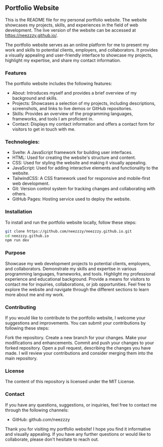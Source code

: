 ## Portfolio Website
This is the README file for my personal portfolio website. The website showcases my projects, skills, and experiences in the field of web development. The live version of the website can be accessed at https://neezzzy.github.io/.

The portfolio website serves as an online platform for me to present my work and skills to potential clients, employers, and collaborators. It provides a visually appealing and user-friendly interface to showcase my projects, highlight my expertise, and share my contact information.

### Features
The portfolio website includes the following features:
- About: Introduces myself and provides a brief overview of my background and skills.
- Projects: Showcases a selection of my projects, including descriptions, screenshots, and links to live demos or GitHub repositories.
- Skills: Provides an overview of the programming languages, frameworks, and tools I am proficient in.
- Contact: Displays my contact information and offers a contact form for visitors to get in touch with me.

### Technologies:
- Svelte: A JavaScript framework for building user interfaces.
- HTML: Used for creating the website's structure and content.
- CSS: Used for styling the website and making it visually appealing.
- JavaScript: Used for adding interactive elements and functionality to the website.
- TailwindCSS: A CSS framework used for responsive and mobile-first web development.
- Git: Version control system for tracking changes and collaborating with others.
- GitHub Pages: Hosting service used to deploy the website.

### Installation
To install and run the portfolio website locally, follow these steps:

```bash
git clone https://github.com/neezzzy/neezzzy.github.io.git
cd neezzzy.github.io
npm run dev
```
### Purpose
Showcase my web development projects to potential clients, employers, and collaborators.
Demonstrate my skills and expertise in various programming languages, frameworks, and tools.
Highlight my professional experience and educational background.
Provide a means for visitors to contact me for inquiries, collaborations, or job opportunities.
Feel free to explore the website and navigate through the different sections to learn more about me and my work.

### Contributing
If you would like to contribute to the portfolio website, I welcome your suggestions and improvements. You can submit your contributions by following these steps:

Fork the repository.
Create a new branch for your changes.
Make your modifications and enhancements.
Commit and push your changes to your forked repository.
Open a pull request, describing the changes you have made.
I will review your contributions and consider merging them into the main repository.

### License
The content of this repository is licensed under the MIT License.

### Contact
If you have any questions, suggestions, or inquiries, feel free to contact me through the following channels:
- GitHub: github.com/neezzzy

Thank you for visiting my portfolio website! I hope you find it informative and visually appealing. If you have any further questions or would like to collaborate, please don't hesitate to reach out.

